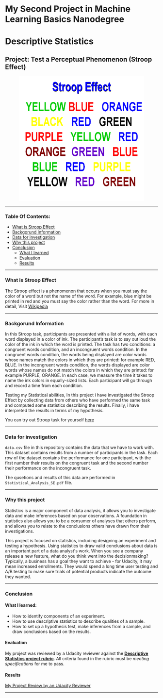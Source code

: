 # My Second Project in Machine Learning Basics Nanodegree
# Descriptive Statistics
## Project: Test a Perceptual Phenomenon (Stroop Effect)

<p align = 'center'><img src = 'logo.png', height=412, width =412></p>

-----

### Table Of Contents:
- [What is Stroop Effect](#what-is-stroop-effect)
- [Backgorund Information](#backgorund-information)
- [Data for investigation](#data-for-investigation)
- [Why this project](#why-this-project)
- [Conclusion](#conclusion)<br>
    - [What I learned](#what-i-learned)<br>
    - [Evaluation](#evaluation)
    - [Results](#results)

----
### What is Stroop Effect

The Stroop effect is a phenomenon that occurs when you must say the color of a word but not the name of the word. For example, blue might be printed in red and you must say the color rather than the word. For more in detail, Visit [Wikipedia](https://en.wikipedia.org/wiki/Stroop_effect)

-----

### Backgorund Information

In this Stroop task, participants are presented with a list of words, with each word displayed in a color of ink. The participant’s task is to say out loud the color of the ink in which the word is printed. The task has two conditions: a congruent words condition, and an incongruent words condition. In the congruent words condition, the words being displayed are color words whose names match the colors in which they are printed: for example RED, BLUE. In the incongruent words condition, the words displayed are color words whose names do not match the colors in which they are printed: for example PURPLE, ORANGE. In each case, we measure the time it takes to name the ink colors in equally-sized lists. Each participant will go through and record a time from each condition.

Testing my Statistical abilities, In this project i have investigated the Stroop Effect by collecting data from others who have performed the same task and computed some statistics describing the results. Finally, i have interpreted the results in terms of my hypothesis.

You can try out Stroop task for yourself [here](https://faculty.washington.edu/chudler/java/ready.html)

-----

### Data for investigation

`data.csv` file in this repository contains the data that we have to work with. This dataset contains results from a number of participants in the task. Each row of the dataset contains the performance for one participant, with the first number their results on the congruent task and the second number their performance on the incongruent task. 

The qusetions and results of this data are performed in `Statistical_Analysis_SE.pdf` file.

-----

### Why this project

Statistics is a major component of data analysis, it allows you to investigate data and make inferences based on your observations. A foundation in statistics also allows you to be a consumer of analyses that others perform, and allows you to relate to the conclusions others have drawn from their investigations.

This project is focused on statistics, including designing an experiment and testing a hypothesis. Using statistics to draw valid conclusions about data is an important part of a data analyst's work. When you see a company release a new feature, what do you think went into the decisionmaking? Typically, a business has a goal they want to achieve - for Udacity, it may mean increased enrollments. They would spend a long time user testing and A/B testing to make sure trials of potential products indicate the outcome they wanted.

-----

### Conclusion

#### What I learned:

- How to identify components of an experiment.
- How to use descriptive statistics to describe qualities of a sample.
- How to set up a hypothesis test, make inferences from a sample, and draw conclusions based on the results.
 

#### Evaluation

My project was reviewed by a Udacity reviewer against the **<a href="https://review.udacity.com/#!/projects/4582204201/rubric" target="_blank">Descriptive Statistics project rubric</a>**. All criteria found in the rubric must be *meeting specifications* for me to pass.

#### Results
[My Project Review by an Udacity Reviewer](https://review.udacity.com/#!/reviews/958481)

-----